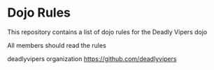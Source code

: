 Dojo Rules
==========

This repository contains a list of dojo rules for the Deadly Vipers dojo

All members should read the rules

deadlyvipers organization
https://github.com/deadlyvipers
